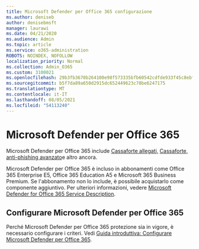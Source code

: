 ```yaml
---
title: Microsoft Defender per Office 365 configurazione
ms.author: deniseb
author: denisebmsft
manager: laurawi
ms.date: 04/21/2020
ms.audience: Admin
ms.topic: article
ms.service: o365-administration
ROBOTS: NOINDEX, NOFOLLOW
localization_priority: Normal
ms.collection: Admin_O365
ms.custom: 3100021
ms.openlocfilehash: 29b3fb3670b264100e98f573335bfb60542cdfde933f45c8ebf77955c9ec9eb1
ms.sourcegitcommit: b5f7da89a650d2915dc652449623c78be6247175
ms.translationtype: MT
ms.contentlocale: it-IT
ms.lasthandoff: 08/05/2021
ms.locfileid: "54113240"
---
```

# <a name="microsoft-defender-for-office-365"></a>Microsoft Defender per Office 365

Microsoft Defender per Office 365 include [Cassaforte allegati,](/microsoft-365/security/office-365-security/atp-safe-attachments) [Cassaforte,](/microsoft-365/security/office-365-security/atp-safe-links) [anti-phishing avanzato](/microsoft-365/security/office-365-security/atp-anti-phishing)e altro ancora. 

Microsoft Defender per Office 365 è incluso in abbonamenti come Office 365 Enterprise E5, Office 365 Education A5 e Microsoft 365 Business Premium. Se l'abbonamento non lo include, è possibile acquistarlo come componente aggiuntivo. Per ulteriori informazioni, vedere [Microsoft Defender for Office 365 Service Description](/office365/servicedescriptions/office-365-advanced-threat-protection-service-description).

## <a name="set-up-microsoft-defender-for-office-365"></a>Configurare Microsoft Defender per Office 365

Perché Microsoft Defender per Office 365 protezione sia in vigore, è necessario configurare i criteri. Vedi [Guida introduttiva: Configurare Microsoft Defender per Office 365](/microsoft-365/security/office-365-security/office-365-atp).

